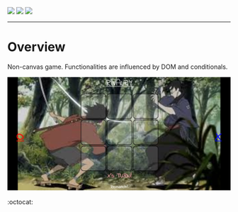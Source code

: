 ![](https://img.shields.io/badge/JavaScript-323330?style=for-the-badge&logo=javascript&logoColor=F7DF1E)
![](https://img.shields.io/badge/HTML5-E34F26?style=for-the-badge&logo=html5&logoColor=white)
![](https://img.shields.io/badge/CSS3-1572B6?style=for-the-badge&logo=css3&logoColor=white)
***

# Overview

Non-canvas game. Functionalities are influenced by DOM and conditionals.

![main page](./assets/game.png)

:octocat:

<!-- https://dvj70ijwahy8c.cloudfront.net/Rivalry/icon | https://dvj70ijwahy8c.cloudfront.net/Rivalry/core -->


